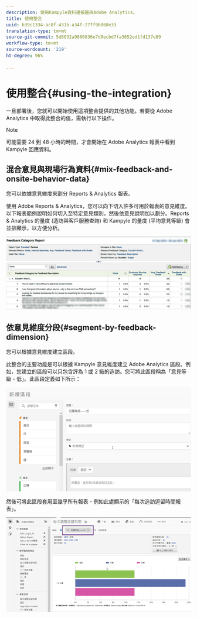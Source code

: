 ```yaml
---
description: 使用Kampyle資料連接器與Adobe Analytics。
title: 使用整合
uuid: b39c1334-ac0f-431b-a34f-27ff9b068e33
translation-type: tm+mt
source-git-commit: 5d8032a9806836e7d0ecbd7fa3652ed1fd137e89
workflow-type: tm+mt
source-wordcount: '219'
ht-degree: 96%

---
```



# 使用整合{#using-the-integration}

一旦部署後，您就可以開始使用這項整合提供的其他功能。若要從 Adobe Analytics 中取得此整合的值，需執行以下操作。

>[!NOTE]
>
> 可能需要 24 到 48 小時的時間，才會開始在 Adobe Analytics 報表中看到 Kampyle 回應資料。

## 混合意見與現場行為資料{#mix-feedback-and-onsite-behavior-data}

您可以依據意見維度來劃分 Reports &amp; Analytics 報表。

使用 Adobe Reports &amp; Analytics，您可以向下切入許多可用於報表的意見維度。以下報表範例說明如何切入至特定意見類別，然後依意見說明加以劃分。Reports &amp; Analytics 的量度 (造訪與客戶服務查詢) 和 Kampyle 的量度 (平均意見等級) 會並排顯示，以方便分析。

![](assets/feedback_category_report.png)

## 依意見維度分段{#segment-by-feedback-dimension}

您可以根據意見維度建立區段。

此整合的主要功能是可以根據 Kampyle 意見維度建立 Adobe Analytics 區段。例如，您建立的區段可以只包含評為 1 或 2 級的造訪。您可將此區段稱為「意見等級 - 低」。此區段定義如下所示：

![](assets/segment_feedback.png)

然後可將此區段套用至幾乎所有報表 - 例如此處顯示的「每次造訪逗留時間報表」。

![](assets/time_spent_per_visit.png)
